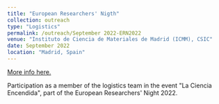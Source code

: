 ```yaml
---
title: "European Researchers' Nigth"
collection: outreach
type: "Logistics"
permalink: /outreach/September 2022-ERN2022
venue: "Instituto de Ciencia de Materiales de Madrid (ICMM), CSIC"
date: September 2022
location: "Madrid, Spain"
---
```


[More info here.](https://lanochedelosinvestigadores.es/)

Participation as a member of the logistics team in the event &quot;La Ciencia Encendida&quot;, part of the European Researchers&apos; Night 2022.

 

